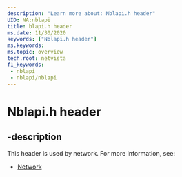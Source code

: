 ```yaml
---
description: "Learn more about: Nblapi.h header"
UID: NA:nblapi
title: blapi.h header
ms.date: 11/30/2020
keywords: ["Nblapi.h header"]
ms.keywords: 
ms.topic: overview
tech.root: netvista
f1_keywords:
 - nblapi
 - nblapi/nblapi
---
```


# Nblapi.h header


## -description

This header is used by network. For more information, see:

- [Network](../_netvista/index.md)
